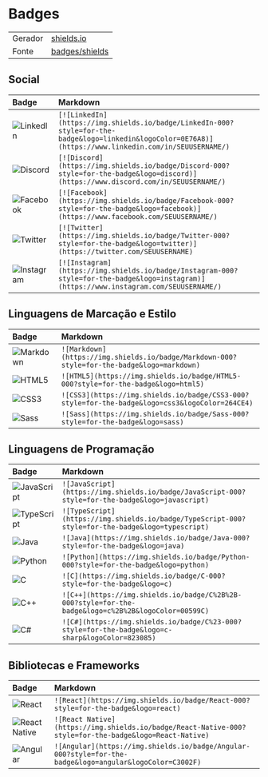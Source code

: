 # Badges

<table>
  <tr>
    <td>
      Gerador
    </td>
    <td>
       <a href="https://shields.io/">
          shields.io
       </a>
    </td>
  </tr>
  <tr>
    <td>
      Fonte
    </td>
    <td>
       <a href="https://github.com/badges/shields">
          badges/shields
       </a>
    </td>
  </tr>
</table>

## Social
<table>
  <thead>
    <tr align="left">
      <th>Badge</th>
      <th>Markdown</th>
    </tr>
  </thead>
  <tbody align="left">
    <tr>
      <td>
        <img align="center" alt="LinkedIn" src="https://img.shields.io/badge/LinkedIn-000?style=for-the-badge&logo=linkedin&logoColor=0E76A8">
      </td>
      <td>
        <code>[![LinkedIn](https://img.shields.io/badge/LinkedIn-000?style=for-the-badge&logo=linkedin&logoColor=0E76A8)](https://www.linkedin.com/in/SEUUSERNAME/)</code>
      </td>
    </tr>
    <tr>
      <td>
        <img align="center" alt="Discord" src="https://img.shields.io/badge/Discord-000?style=for-the-badge&logo=discord">
      </td>
      <td>
        <code>[![Discord](https://img.shields.io/badge/Discord-000?style=for-the-badge&logo=discord)](https://www.discord.com/in/SEUUSERNAME/)</code>
      </td>
    </tr>
    <tr>
      <td>
        <img align="center" alt="Facebook" src="https://img.shields.io/badge/Facebook-000?style=for-the-badge&logo=facebook">
      </td>
      <td>
        <code>[![Facebook](https://img.shields.io/badge/Facebook-000?style=for-the-badge&logo=facebook)](https://www.facebook.com/SEUUSERNAME/)</code>
      </td>
    </tr>
    <tr>
      <td>
        <img align="center" alt="Twitter" src="https://img.shields.io/badge/Twitter-000?style=for-the-badge&logo=twitter">
      </td>
      <td>
        <code>[![Twitter](https://img.shields.io/badge/Twitter-000?style=for-the-badge&logo=twitter)](https://twitter.com/SEUUSERNAME)</code>
      </td>
    </tr>
    <tr>
      <td>
        <img align="center" alt="Instagram" src="https://img.shields.io/badge/Instagram-000?style=for-the-badge&logo=instagram">
      </td>
      <td>
        <code>[![Instagram](https://img.shields.io/badge/Instagram-000?style=for-the-badge&logo=instagram)](https://www.instagram.com/SEUUSERNAME/)</code>
      </td>
    </tr>
  </tbody>
  <tfoot></tfoot>
</table>

## Linguagens de Marcação e Estilo
<table>
  <thead>
    <tr align="left">
      <th>Badge</th>
      <th>Markdown</th>
    </tr>
  </thead>
  <tbody align="left">
    <tr>
      <td>
        <img align="center" alt="Markdown" src="https://img.shields.io/badge/Markdown-000?style=for-the-badge&logo=markdown">
      </td>
      <td>
        <code>![Markdown](https://img.shields.io/badge/Markdown-000?style=for-the-badge&logo=markdown)</code>
      </td>
    </tr>
    <tr>
      <td>
        <img align="center" alt="HTML5" src="https://img.shields.io/badge/HTML5-000?style=for-the-badge&logo=html5">
      </td>
      <td>
        <code>![HTML5](https://img.shields.io/badge/HTML5-000?style=for-the-badge&logo=html5)</code>
      </td>
    </tr>
    <tr>
      <td>
        <img align="center" alt="CSS3" src="https://img.shields.io/badge/CSS3-000?style=for-the-badge&logo=css3&logoColor=264CE4">
      </td>
      <td>
        <code>![CSS3](https://img.shields.io/badge/CSS3-000?style=for-the-badge&logo=css3&logoColor=264CE4)</code>
      </td>
    </tr>
    <tr>
      <td>
        <img align="center" alt="Sass" src="https://img.shields.io/badge/Sass-000?style=for-the-badge&logo=sass">
      </td>
      <td>
        <code>![Sass](https://img.shields.io/badge/Sass-000?style=for-the-badge&logo=sass)</code>
      </td>
    </tr>
  </tbody>
  <tfoot></tfoot>
</table>

## Linguagens de Programação
<table>
  <thead>
    <tr align="left">
      <th>Badge</th>
      <th>Markdown</th>
    </tr>
  </thead>
  <tbody align="left">
    <tr>
      <td>
        <img align="center" alt="JavaScript" src="https://img.shields.io/badge/JavaScript-000?style=for-the-badge&logo=javascript">
      </td>
      <td>
        <code>![JavaScript](https://img.shields.io/badge/JavaScript-000?style=for-the-badge&logo=javascript)</code>
      </td>
    </tr>
    <tr>
      <td>
        <img align="center" alt="TypeScript" src="https://img.shields.io/badge/TypeScript-000?style=for-the-badge&logo=typescript">
      </td>
      <td>
        <code>![TypeScript](https://img.shields.io/badge/TypeScript-000?style=for-the-badge&logo=typescript)</code>
      </td>
    </tr>
    <tr>
      <td>
        <img align="center" alt="Java" src="https://img.shields.io/badge/Java-000?style=for-the-badge&logo=java">
      </td>
      <td>
        <code>![Java](https://img.shields.io/badge/Java-000?style=for-the-badge&logo=java)</code>
      </td>
    </tr>
    <tr>
      <td>
        <img align="center" alt="Python" src="https://img.shields.io/badge/Python-000?style=for-the-badge&logo=python">
      </td>
      <td>
        <code>![Python](https://img.shields.io/badge/Python-000?style=for-the-badge&logo=python)</code>
      </td>
    </tr>
    <tr>
      <td>
        <img align="center" alt="C" src="https://img.shields.io/badge/C-000?style=for-the-badge&logo=c">
      </td>
      <td>
        <code>![C](https://img.shields.io/badge/C-000?style=for-the-badge&logo=c)</code>
      </td>
    </tr>
    <tr>
      <td>
        <img align="center" alt="C++" src="https://img.shields.io/badge/C%2B%2B-000?style=for-the-badge&logo=c%2B%2B&logoColor=00599C">
      </td>
      <td>
        <code>![C++](https://img.shields.io/badge/C%2B%2B-000?style=for-the-badge&logo=c%2B%2B&logoColor=00599C)</code>
      </td>
    </tr>
    <tr>
      <td>
        <img align="center" alt="C#" src="https://img.shields.io/badge/C%23-000?style=for-the-badge&logo=c-sharp&logoColor=823085">
      </td>
      <td>
        <code>![C#](https://img.shields.io/badge/C%23-000?style=for-the-badge&logo=c-sharp&logoColor=823085)</code>
      </td>
    </tr>
  </tbody>
  <tfoot></tfoot>
</table>

## Bibliotecas e Frameworks
<table>
  <thead>
    <tr align="left">
      <th>Badge</th>
      <th>Markdown</th> 
    </tr>
  </thead>
  <tbody align="left">
    <tr>
      <td>
        <img align="center" alt="React" src="https://img.shields.io/badge/React-000?style=for-the-badge&logo=react">
      </td>
      <td>
        <code>![React](https://img.shields.io/badge/React-000?style=for-the-badge&logo=react)</code>
      </td>
    </tr>
    <tr>
      <td>
        <img align="center" alt="React Native" src="https://img.shields.io/badge/React_Native-000?style=for-the-badge&logo=react">
      </td>
      <td>
        <code>![React Native](https://img.shields.io/badge/React-Native-000?style=for-the-badge&logo=React-Native)</code>
      </td>
    </tr>
    <tr>
      <td>
        <img align="center" alt="Angular" src="https://img.shields.io/badge/Angular-000?style=for-the-badge&logo=angular&logoColor=C3002F">
      </td>
      <td>
        <code>![Angular](https://img.shields.io/badge/Angular-000?style=for-the-badge&logo=angular&logoColor=C3002F)</code>
      </td>
    </tr>
  </tbody>
  <tfoot></tfoot>
</table>
